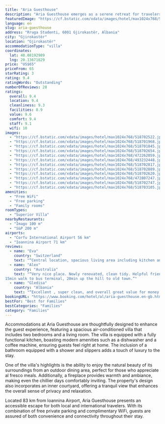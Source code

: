 ```yaml
---
title: "Aria Guesthouse"
description: "Aria Guesthouse emerges as a serene retreat for travelers seeking a blend of comfort and convenience, situated a mere 44 km from the tranquil Zaravina Lake."
featuredImage: "https://cf.bstatic.com/xdata/images/hotel/max1024x768/518702522.jpg?k=04496f2738bc610a65522abce906414f654af955bfc77777a22b12ab8073db96&o=&hp=1"
language: en
slug: aria-guesthouse
address: "Rruga Studenti, 6001 Gjirokastër, Albania"
city: "Gjirokastër"
location: "Gjirokastër"
accommodationType: "villa"
coordinates:
  lat: 40.08192989
  lng: 20.13671829
price: "US$65"
priceFrom: 65
starRating: 3
rating: 9.4
ratingWords: "Outstanding"
numberOfReviews: 28
ratings:
  overall: 9.4
  location: 9.4
  cleanliness: 9.3
  facilities: 8.9
  value: 9.6
  comfort: 9.4
  staff: 9.1
  wifi: 10
images:
  - "https://cf.bstatic.com/xdata/images/hotel/max1024x768/518702522.jpg?k=04496f2738bc610a65522abce906414f654af955bfc77777a22b12ab8073db96&o=&hp=1"
  - "https://cf.bstatic.com/xdata/images/hotel/max1024x768/518701968.jpg?k=299e8d527bb867280933f9d207c185d2084ff24a7407fe62905b12649cdbb276&o=&hp=1"
  - "https://cf.bstatic.com/xdata/images/hotel/max1024x768/518701845.jpg?k=aa667787bf206bb90e95016f5962cde5e11f3fe921235530c4e56db9911b6128&o=&hp=1"
  - "https://cf.bstatic.com/xdata/images/hotel/max1024x768/518702654.jpg?k=40599c88fd8509d94b07395eb309f49912c67d6bb63a63cf9e1a1d77c7497f0f&o=&hp=1"
  - "https://cf.bstatic.com/xdata/images/hotel/max1024x768/472262059.jpg?k=7d709b48ffb60db7d1c181fb0f2ad05eee843a8fc134240ba19c62cd50bd1b02&o=&hp=1"
  - "https://cf.bstatic.com/xdata/images/hotel/max1024x768/493232448.jpg?k=5fad76d43cfaffd520a9af1994e917480b78620c19332b63877ee0218dd710d7&o=&hp=1"
  - "https://cf.bstatic.com/xdata/images/hotel/max1024x768/518702817.jpg?k=1030c000487414eb1d01324e62738c7af8a85332f020f82de705010ae81fbf48&o=&hp=1"
  - "https://cf.bstatic.com/xdata/images/hotel/max1024x768/518702889.jpg?k=cff1669867074df6f48b9db2a0ac3c9004d8b715a06e90e5cc623b9b548e9a86&o=&hp=1"
  - "https://cf.bstatic.com/xdata/images/hotel/max1024x768/518702620.jpg?k=36310404a81eb168a37a2f54066248ea1eda851cefc6fe7dc62005d21927a970&o=&hp=1"
  - "https://cf.bstatic.com/xdata/images/hotel/max1024x768/472807247.jpg?k=f4a6cd340b25a93d7559d7befb7ea9cb574af4358d51811f4d62bae5e2efb411&o=&hp=1"
  - "https://cf.bstatic.com/xdata/images/hotel/max1024x768/518702747.jpg?k=59b9c6e01d81f30648547f927ad9594baf7c6302ab455934fed478180309074c&o=&hp=1"
  - "https://cf.bstatic.com/xdata/images/hotel/max1024x768/518703105.jpg?k=ecb9a98551a6d0a06f41791d5f008ef64008eb0a57df66f6601c8b0163a72bd5&o=&hp=1"
amenities:
  - "Free WiFi"
  - "Free parking"
  - "Family rooms"
roomTypes:
  - "Superior Villa"
nearbyRestaurants:
  - "Imago 100 m"
  - "S&P 200 m"
airports:
  - "Corfu International Airport 56 km"
  - "Ioannina Airport 71 km"
reviews:
  - name: "Eva"
    country: "Switzerland"
    text: "“Central location, spacious living area including kitchen and washing machine, terrasse with covered sitting area.. it s a place where we would have liked to stay longer, because we felt so confortable.”"
  - name: "Alex"
    country: "Australia"
    text: "“Very nice place. Newly renovated, clean tidy. Helpful friendly host.
15min walk to bus terminal, 20min up the hill to old town.”"
  - name: "Gledisa"
    country: "Albania"
    text: "“Excellent , super clean, and overall great value for money. Would recommend”"
bookingURL: "https://www.booking.com/hotel/al/aria-guesthouse.en-gb.html?aid=8035640"
bestFor: "Best for Families"
bestCategories: "Families"
category: "Families"
---
```


Accommodations at Aria Guesthouse are thoughtfully designed to enhance the guest experience, featuring a spacious air-conditioned villa that includes two bedrooms and a living room. The villa is equipped with a fully functional kitchen, boasting modern amenities such as a dishwasher and a coffee machine, ensuring guests feel right at home. The inclusion of a bathroom equipped with a shower and slippers adds a touch of luxury to the stay.

One of the villa's highlights is the ability to enjoy the natural beauty of its surroundings from an outdoor dining area, perfect for those who appreciate al fresco meals. Additionally, a fireplace provides warmth and ambiance, making even the chillier days comfortably inviting. The property's design also incorporates an inner courtyard, offering a tranquil view that enhances the overall sense of privacy and relaxation.

Located 83 km from Ioannina Airport, Aria Guesthouse presents an accessible escape for both local and international travelers. With its combination of free private parking and complimentary WiFi, guests are assured of both convenience and connectivity throughout their stay.